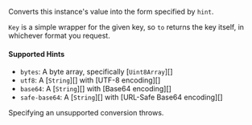 Converts this instance's value into the form specified by `hint`.

`Key` is a simple wrapper for the given key, so `to` returns the key itself, in whichever format you request.

#### Supported Hints
- `bytes`: A byte array, specifically [`Uint8Array`][]
- `utf8`: A [`String`][] with [UTF-8 encoding][]
- `base64`: A [`String`][] with [Base64 encoding][]
- `safe-base64`: A [`String`][] with [URL-Safe Base64 encoding][]

Specifying an unsupported conversion throws.

